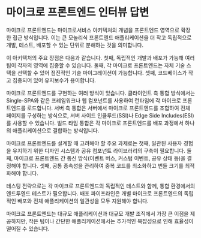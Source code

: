 # 마이크로 프론트엔드 인터뷰 답변

마이크로 프론트엔드는 마이크로서비스 아키텍처의 개념을 프론트엔드 영역으로 확장한 접근 방식입니다. 이는 큰 모놀리식 프론트엔드 애플리케이션을 더 작고 독립적으로 개발, 테스트, 배포할 수 있는 단위로 분해하는 것을 의미합니다.

이 아키텍처의 주요 장점은 다음과 같습니다. 첫째, 독립적인 개발과 배포가 가능해 여러 팀이 각자의 영역에 집중할 수 있습니다. 둘째, 각 마이크로 프론트엔드는 자체 기술 스택을 선택할 수 있어 점진적인 기술 마이그레이션이 가능합니다. 셋째, 코드베이스가 작고 집중되어 있어 유지보수가 용이합니다.

마이크로 프론트엔드를 구현하는 여러 방식이 있습니다. 클라이언트 측 통합 방식에서는 Single-SPA와 같은 프레임워크나 웹 컴포넌트를 사용하여 런타임에 각 마이크로 프론트엔드를 로드합니다. 서버 측 통합은 서버에서 마이크로 프론트엔드를 조합하여 전체 페이지를 구성하는 방식으로, 서버 사이드 인클루드(SSI)나 Edge Side Includes(ESI)를 사용할 수 있습니다. 빌드 타임 통합은 각 마이크로 프론트엔드를 배포 과정에서 하나의 애플리케이션으로 결합하는 방식입니다.

마이크로 프론트엔드를 설계할 때 고려해야 할 주요 과제로는 첫째, 일관된 사용자 경험을 유지하기 위한 디자인 시스템과 공유 컴포넌트 라이브러리의 구축이 필요합니다. 둘째, 마이크로 프론트엔드 간 통신 방식(이벤트 버스, 커스텀 이벤트, 공유 상태 등)을 결정해야 합니다. 셋째, 공통 종속성을 관리하여 중복 코드를 최소화하고 번들 크기를 최적화해야 합니다.

테스팅 전략으로는 각 마이크로 프론트엔드의 독립적인 테스트와 함께, 통합 환경에서의 엔드투엔드 테스트가 필요합니다. 배포 파이프라인은 개별 마이크로 프론트엔드의 독립적인 배포와 전체 애플리케이션의 일관성을 모두 지원해야 합니다.

마이크로 프론트엔드는 대규모 애플리케이션과 대규모 개발 조직에서 가장 큰 이점을 제공하지만, 작은 팀이나 간단한 애플리케이션에서는 추가적인 복잡성으로 인해 효율성이 떨어질 수 있습니다.